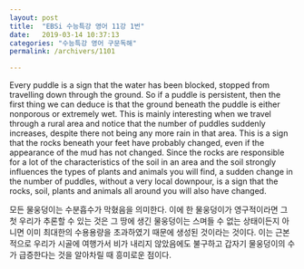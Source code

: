 ```yaml
---
layout: post
title:  "EBSi 수능특강 영어 11강 1번"
date:   2019-03-14 10:37:13
categories: "수능특강 영어 구문독해"
permalink: /archivers/1101

---
```

Every puddle is a sign that the water has been blocked, stopped from travelling down through the ground. So if a puddle is persistent, then the first thing we can deduce is that the ground beneath the puddle is either nonporous or extremely wet. This is mainly interesting when we travel through a rural area and notice that the number of puddles suddenly increases, despite there not being any more rain in that area. This is a sign that the rocks beneath your feet have probably changed, even if the appearance of the mud has not changed. Since the rocks are responsible for a lot of the characteristics of the soil in an area and the soil strongly influences the types of plants and animals you will find, a sudden change in the number of puddles, without a very local downpour, is a sign that the rocks, soil, plants and animals all around you will also have changed.

<!--more-->

모든 물웅덩이는 수분흡수가 막혔음을 의미한다. 이에 한 물웅덩이가 영구적이라면 그 첫 우리가 추론할 수 있는 것은 그 땅에 생긴 물웅덩이는 스며들 수 없는 상태이든지 아니면 이미 최대한의 수용용량을 초과하였기 때문에 생성된 것이라는 것이다. 이는 근본적으로 우리가 시골에 여행가서 비가 내리지 않았음에도 불구하고 갑자기 물웅덩이의 수가 급증한다는 것을 알아차릴 때 흥미로운 점이다.

